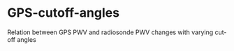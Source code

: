# GPS-cutoff-angles
Relation between GPS PWV and radiosonde PWV changes with varying cut-off angles
